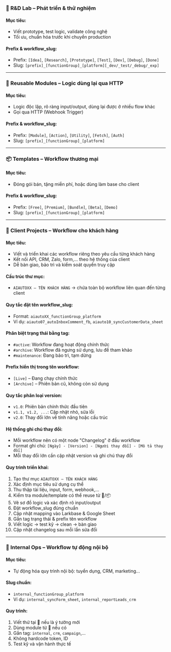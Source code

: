 ### 🧪 R&D Lab – Phát triển & thử nghiệm

#### Mục tiêu:
- Viết prototype, test logic, validate công nghệ
- Tối ưu, chuẩn hóa trước khi chuyển production

#### Prefix & workflow_slug:
- Prefix: `[Idea]`, `[Research]`, `[Prototype]`, `[Test]`, `[Dev]`, `[Debug]`, `[Done]`
- Slug: `[prefix]_[functionGroup]_[platform][_dev/_test/_debug/_exp]`

---

### 🧩 Reusable Modules – Logic dùng lại qua HTTP

#### Mục tiêu:
- Logic độc lập, rõ ràng input/output, dùng lại được ở nhiều flow khác
- Gọi qua HTTP (Webhook Trigger)

#### Prefix & workflow_slug:
- Prefix: `[Module]`, `[Action]`, `[Utility]`, `[Fetch]`, `[Auth]`
- Slug: `[prefix]_[functionGroup]_[platform]`

---

### 📦 Templates – Workflow thương mại

#### Mục tiêu:
- Đóng gói bán, tặng miễn phí, hoặc dùng làm base cho client

#### Prefix & workflow_slug:
- Prefix: `[Free]`, `[Premium]`, `[Bundle]`, `[Beta]`, `[Demo]`
- Slug: `[prefix]_[functionGroup]_[platform]`

---

### 💼 Client Projects – Workflow cho khách hàng

#### Mục tiêu:
- Viết và triển khai các workflow riêng theo yêu cầu từng khách hàng
- Kết nối API, CRM, Zalo, form,... theo hệ thống của client
- Dễ bàn giao, bảo trì và kiểm soát quyền truy cập

#### Cấu trúc thư mục:
- `AIAUTOXX – TÊN KHÁCH HÀNG` → chứa toàn bộ workflow liên quan đến từng client

#### Quy tắc đặt tên workflow_slug:
- Format: `aiautoXX_functionGroup_platform`
- Ví dụ: `aiauto07_autoInboxComment_fb`, `aiauto10_syncCustomerData_sheet`

#### Phân biệt trạng thái bằng tag:
- `#active`: Workflow đang hoạt động chính thức
- `#archive`: Workflow đã ngưng sử dụng, lưu để tham khảo
- `#maintenance`: Đang bảo trì, tạm dừng

#### Prefix hiển thị trong tên workflow:
- `[Live]` – Đang chạy chính thức
- `[Archive]` – Phiên bản cũ, không còn sử dụng

#### Quy tắc phân loại version:
- `v1.0`: Phiên bản chính thức đầu tiên
- `v1.1, v1.2, ...`: Cập nhật nhỏ, sửa lỗi
- `v2.0`: Thay đổi lớn về tính năng hoặc cấu trúc

#### Hệ thống ghi chú thay đổi:
- Mỗi workflow nên có một node "Changelog" ở đầu workflow
- Format ghi chú: `[Ngày] - [Version] - [Người thay đổi] - [Mô tả thay đổi]`
- Mỗi thay đổi lớn cần cập nhật version và ghi chú thay đổi

#### Quy trình triển khai:
1. Tạo thư mục `AIAUTOXX – TÊN KHÁCH HÀNG`
2. Xác định mục tiêu sử dụng cụ thể
3. Thu thập tài liệu, input, form, webhook,...
4. Kiểm tra module/template có thể reuse từ 🧩/📦
5. Vẽ sơ đồ logic và xác định rõ input/output
6. Đặt workflow_slug đúng chuẩn
7. Cập nhật mapping vào Larkbase & Google Sheet
8. Gắn tag trạng thái & prefix tên workflow
9. Viết logic → test kỹ → clean → bàn giao
10. Cập nhật changelog sau mỗi lần sửa đổi

---

### 🎯 Internal Ops – Workflow tự động nội bộ

#### Mục tiêu:
- Tự động hóa quy trình nội bộ: tuyển dụng, CRM, marketing...

#### Slug chuẩn:
- `internal_functionGroup_platform`
- Ví dụ: `internal_syncForm_sheet`, `internal_reportLeads_crm`

#### Quy trình:
1. Viết thử tại 🧪 nếu là ý tưởng mới
2. Dùng module từ 🧩 nếu có
3. Gắn tag: `internal`, `crm`, `campaign`,...
4. Không hardcode token, ID
5. Test kỹ và vận hành thực tế
